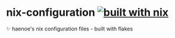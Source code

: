 # nix-configuration [![built with nix](https://builtwithnix.org/badge.svg)](https://builtwithnix.org)
✨ haenoe's nix configuration files - built with flakes 
